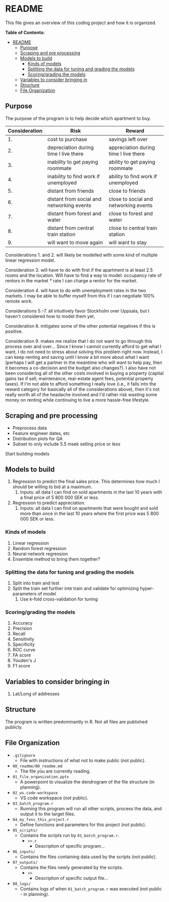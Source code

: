 # README

This file gives an overview of this coding project and how it is organized.

**Table of Contents:**

- [README](#readme)
  - [Purpose](#purpose)
  - [Scraping and pre processing](#scraping-and-pre-processing)
  - [Models to build](#models-to-build)
    - [Kinds of models](#kinds-of-models)
    - [Splitting the data for tuning and grading the models](#splitting-the-data-for-tuning-and-grading-the-models)
    - [Scoring/grading the models](#scoringgrading-the-models)
  - [Variables to consider bringing in](#variables-to-consider-bringing-in)
  - [Structure](#structure)
  - [File Organization](#file-organization)

## Purpose

The purpose of the program is to help decide which apartment to buy.

| Consideration | Risk                                      | Reward                                |
| ------------- | ----------------------------------------- | ------------------------------------- |
| 1.            | cost to purchase                          | savings left over                     |
| 2.            | depreciation during time I live there     | appreciation during time I live there |
| 3.            | inability to get paying roommate          | ability to get paying roommate        |
| 4.            | inability to find work if unemployed      | ability to find work if unemployed    |
| 5.            | distant from friends                      | close to friends                      |
| 6.            | distant from social and networking events | close to social and networking events |
| 7.            | distant from forest and water             | close to forest and water             |
| 8.            | distant from central train station        | close to central train station        |
| 9.            | will want to move again                   | will want to stay                     |

Considerations 1. and 2. will likely be modelled with some kind of multiple linear regression model.

Consideration 3. will have to do with first if the apartment is at least 2.5 rooms and the location. Will have to find a way to model: occupancy rate of rentors in the market * rate I can charge a rentor for the market.

Consideration 4. will have to do with unemployment rates in the two markets. I may be able to buffer myself from this if I can negotiate 100% remote work.

Considerations 5.&ndash;7. all intuitively favor Stockholm over Uppsala, but I haven't considered how to model them yet.

Consideration 8. mitigates some of the other potential negatives if this is positive.

Consideration 9. makes me realize that I do not want to go through this process over and over... Since I know I cannot currently afford to get what I want, I do not need to stress about solving this problem right now. Instead, I can keep renting and saving until I know a bit more about what I want (perhaps I will get a partner in the meantime who will want to help pay, then it becomes a co-decision and the budget also changes?). I also have not been considering all of the other costs involved in buying a property (capital gains tax if sell, maintenance, real-estate agent fees, potential property taxes). If I'm not able to afford something I really love (i.e., it falls into the reward category for basically all of the considerations above), then it's not really worth all of the headache involved and I'd rather risk wasting some money on renting while continuing to live a more hassle-free lifestyle.

## Scraping and pre processing

- Preprocess data
- Feature engineer dates, etc
- Distribution plots for QA
- Subset to only include 5.5 msek selling price or less

Start building models

## Models to build

1. Regression to predict the final sales price. This determines how much I should be willing to bid at a maximum.
   1. Inputs: all data I can find on sold apartments in the last 10 years with a final price of 5 800 000 SEK or less.
2. Regression to predict appreciation.
   1. Inputs: all data I can find on apartments that were bought and sold more than once in the last 10 years where the first price was 5 800 000 SEK or less.

### Kinds of models

1. Linear regression
2. Random forest regression
3. Neural network regression
4. Ensemble method to bring them together?

### Splitting the data for tuning and grading the models

1. Split into train and test
2. Split the train set further inte train and validate for optimizing hyper-parameters of model
   1. Use k-fold cross-validation for tuning

### Scoring/grading the models

1. Accuracy
2. Precision
3. Recall
4. Sensitivity
5. Specificity
6. ROC curve
7. FA score
8. Youden's J
9. F1 score

## Variables to consider bringing in

1. Lat/Long of addresses

## Structure

The program is written predominantly in R. Not all files are published publicly.

## File Organization

- `.gitignore`
  - File with instructions of what not to make public (not public).
- `00_readme/00_readme.md`
  - The file you are currently reading.
- `01_file_organization.pptx`
  - A powerpoint to visualize the dendrogram of the file structure (in planning).
- `02_ws.code-workspace`
  - VS code workspace (not public).
- `03_batch_program.r`
  - Running this program will run all other scripts, process the data, and output it to the target files.  
- `04_my_fxns_this_project.r`
  - Define functions and parameters for this project (not public).  
- `05_scripts/`
  - Contains the scripts run by `01_batch_program.r`.
    - `<>.r`
      - Description of specific program...
- `06_inputs/`
  - Contains the files containing data used by the scripts (not public).  
- `07_outputs/`
  - Contains the files newly generated by the scripts.
    - `<>`
      - Description of specific output file...
- `08_logs/`
  - Contains logs of when `01_batch_program.r` was executed (not public - in planning).  
